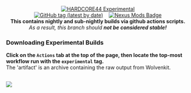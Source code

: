 <p align="center">
  <a href="https://www.nexusmods.com/cyberpunk2077/mods/4325"><img alt="HARDCORE44 Experimental" src="https://i.imgur.com/ncJndzf.png"></a><br />
  <!--<a href="https://github.com/radj307/actions/workflows/Generate-Release.yml"><img alt="Release Status" src="https://img.shields.io/github/workflow/status/radj307/HARDCORE44/Generate-Release?label=Release%20Generator&logo=github&style=flat-square"></a>&nbsp;&nbsp;&nbsp;&nbsp;--><a href="https://github.com/radj307/HARDCORE44/releases"><img alt="GitHub tag (latest by date)" src="https://img.shields.io/github/v/tag/radj307/HARDCORE44?label=Latest%20Version&logo=github&style=flat-square"></a>&nbsp;&nbsp;&nbsp;&nbsp;<a href="https://www.nexusmods.com/cyberpunk2077/mods/4325"><img alt="Nexus Mods Badge" src="https://img.shields.io/endpoint?url=https%3A%2F%2Fgist.githubusercontent.com%2Fradj307%2Fe9a80731ee236cc67fb00b698e75201e%2Fraw%2F5230074dfb1a60fba917a1232f9382fa5cfec5db%2Fendpoint.json&style=flat-square"></a><br/>
<b>This contains nightly and sub-nightly builds via github actions scripts.</b><br/>
<i>As a result, this branch should <b>not be considered stable!</b></i>
</p>


### Downloading Experimental Builds
__Click on the `Actions` tab at the top of the page, then locate the top-most workflow run with the `experimental` tag.__  
The 'artifact' is an archive containing the raw output from Wolvenkit.

##
![](https://i.imgur.com/rtSd2rw.gif)
##
